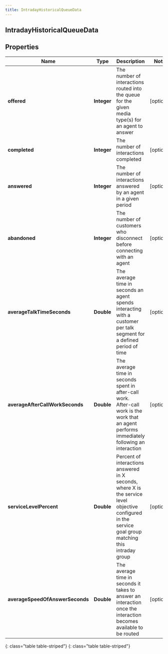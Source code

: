```yaml
---
title: IntradayHistoricalQueueData
---
```

## IntradayHistoricalQueueData


## Properties

| Name | Type | Description | Notes |
| ------------ | ------------- | ------------- | ------------- |
| **offered** | **Integer** | The number of interactions routed into the queue for the given media type(s) for an agent to answer |  [optional] |
| **completed** | **Integer** | The number of interactions completed |  [optional] |
| **answered** | **Integer** | The number of interactions answered by an agent in a given period |  [optional] |
| **abandoned** | **Integer** | The number of customers who disconnect before connecting with an agent |  [optional] |
| **averageTalkTimeSeconds** | **Double** | The average time in seconds an agent spends interacting with a customer per talk segment for a defined period of time |  [optional] |
| **averageAfterCallWorkSeconds** | **Double** | The average time in seconds spent in after-call work. After-call work is the work that an agent performs immediately following an interaction |  [optional] |
| **serviceLevelPercent** | **Double** | Percent of interactions answered in X seconds, where X is the service level objective configured in the service goal group matching this intraday group |  [optional] |
| **averageSpeedOfAnswerSeconds** | **Double** | The average time in seconds it takes to answer an interaction once the interaction becomes available to be routed |  [optional] |
{: class="table table-striped"}
{: class="table table-striped"}



